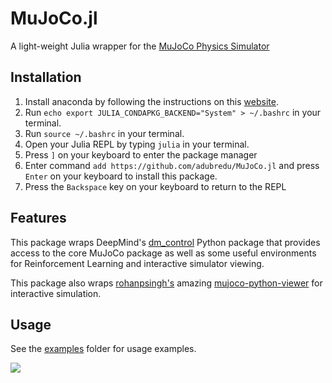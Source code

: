 # MuJoCo.jl
A light-weight Julia wrapper for the [MuJoCo Physics Simulator](https://mujoco.org/) 

## Installation
1. Install anaconda by following the instructions on this [website](https://docs.anaconda.com/anaconda/install/index.html). 
2. Run `echo export JULIA_CONDAPKG_BACKEND="System" > ~/.bashrc` in your terminal.
3. Run `source ~/.bashrc` in your terminal.
4. Open your Julia REPL by typing  `julia` in your terminal.
5. Press `]` on your keyboard to enter the package manager 
7. Enter command `add https://github.com/adubredu/MuJoCo.jl` and press 
`Enter` on your keyboard to install this package.
8. Press the `Backspace` key on your keyboard to return to the REPL

## Features
This package wraps DeepMind's [dm_control](https://github.com/deepmind/dm_control) Python package that provides access to the core MuJoCo package as well as some useful environments for Reinforcement Learning and interactive simulator viewing. 

This package also wraps [rohanpsingh's](https://github.com/rohanpsingh) amazing [mujoco-python-viewer](https://github.com/rohanpsingh/mujoco-python-viewer) for interactive simulation.

## Usage
See the [examples](examples) folder for usage examples.

![](media/mujoco_viz.gif)
